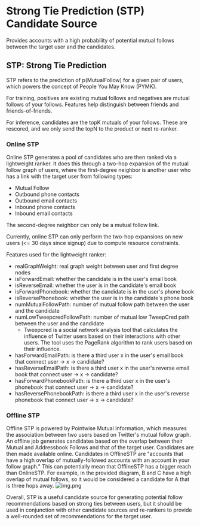 # Strong Tie Prediction (STP) Candidate Source

Provides accounts with a high probability of potential mutual follows between the target user and the candidates.

## STP: Strong Tie Prediction

STP refers to the prediction of p(MutualFollow) for a given pair of users, which powers the concept of People You May Know (PYMK).

For training, positives are existing mutual follows and negatives are mutual follows of your follows. Features help distinguish between friends and friends-of-friends.

For inference, candidates are the topK mutuals of your follows. These are rescored, and we only send the topN to the product or next re-ranker.

### Online STP

Online STP generates a pool of candidates who are then ranked via a lightweight ranker.
It does this through a two-hop expansion of the mutual follow graph of users, where the first-degree neighbor is another user who has a link with the target user from following types:

- Mutual Follow
- Outbound phone contacts
- Outbound email contacts
- Inbound phone contacts
- Inbound email contacts

The second-degree neighbor can only be a mutual follow link.

Currently, online STP can only perform the two-hop expansions on new users (<= 30 days since signup) due to compute resource constraints.

Features used for the lightweight ranker:

- realGraphWeight: real graph weight between user and first degree nodes
- isForwardEmail: whether the candidate is in the user's email book
- isReverseEmail: whether the user is in the candidate's email book
- isForwardPhonebook: whether the candidate is in the user's phone book
- isReversePhonebook: whether the user is in the candidate's phone book
- numMutualFollowPath: number of mutual follow path between the user and the candidate
- numLowTweepcredFollowPath: number of mutual low TweepCred path between the user and the candidate
  - Tweepcred is a social network analysis tool that calculates the influence of Twitter users based on their interactions with other users. The tool uses the PageRank algorithm to rank users based on their influence.
- hasForwardEmailPath: is there a third user x in the user's email book that connect user -> x -> candidate?
- hasReverseEmailPath: is there a third user x in the user's reverse email book that connect user -> x -> candidate?
- hasForwardPhonebookPath: is there a third user x in the user's phonebook that connect user -> x -> candidate?
- hasReversePhonebookPath: is there a third user x in the user's reverse phonebook that connect user -> x -> candidate?

### Offline STP

Offline STP is powered by Pointwise Mutual Information, which measures the association between two users based on Twitter's mutual follow graph.
An offline job generates candidates based on the overlap between their Mutual and Addressbook Follows and that of the target user. Candidates are then made available online.
Candidates in OfflineSTP are "accounts that have a high overlap of mutually-followed accounts with an account in your follow graph."
This can potentially mean that OfflineSTP has a bigger reach than OnlineSTP.
For example, in the provided diagram, B and C have a high overlap of mutual follows, so it would be considered a candidate for A that is three hops away.
![img.png](img.png)

Overall, STP is a useful candidate source for generating potential follow recommendations based on strong ties between users, but it should be used in conjunction with other candidate sources and re-rankers to provide a well-rounded set of recommendations for the target user.
